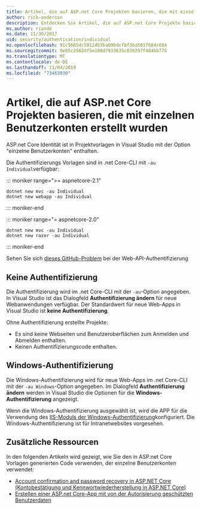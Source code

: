```yaml
---
title: Artikel, die auf ASP.net Core Projekten basieren, die mit einzelnen Benutzerkonten erstellt wurden
author: rick-anderson
description: Entdecken Sie Artikel, die auf ASP.net Core Projekte basieren, die mit einzelnen Benutzerkonten erstellt wurden.
ms.author: riande
ms.date: 11/30/2017
uid: security/authentication/individual
ms.openlocfilehash: 91c5665dc50124b3ba09bdcfbf3ba501f684c604
ms.sourcegitcommit: 9e85c2562df5e108d7933635c830297f484bb775
ms.translationtype: MT
ms.contentlocale: de-DE
ms.lasthandoff: 11/04/2019
ms.locfileid: "73463030"
---
```

# <a name="articles-based-on-aspnet-core-projects-created-with-individual-user-accounts"></a>Artikel, die auf ASP.net Core Projekten basieren, die mit einzelnen Benutzerkonten erstellt wurden

ASP.net Core Identität ist in Projektvorlagen in Visual Studio mit der Option "einzelne Benutzerkonten" enthalten.

Die Authentifizierungs Vorlagen sind in .net Core-CLI mit `-au Individual`verfügbar:

::: moniker range=">= aspnetcore-2.1"

```dotnetcli
dotnet new mvc -au Individual
dotnet new webapp -au Individual
```

::: moniker-end

::: moniker range="= aspnetcore-2.0"

```dotnetcli
dotnet new mvc -au Individual
dotnet new razor -au Individual
```

::: moniker-end

Sehen Sie sich [dieses GitHub-Problem](https://github.com/aspnet/AspNetCore/issues/5833) bei der Web-API-Authentifizierung

<a name="no"></a>

## <a name="no-authentication"></a>Keine Authentifizierung

Die Authentifizierung wird im .net Core-CLI mit der `-au`-Option angegeben. In Visual Studio ist das Dialogfeld **Authentifizierung ändern** für neue Webanwendungen verfügbar. Der Standardwert für neue Web-Apps in Visual Studio ist **keine Authentifizierung**.

Ohne Authentifizierung erstellte Projekte:

* Es sind keine Webseiten und Benutzeroberflächen zum Anmelden und Abmelden enthalten.
* Keinen Authentifizierungscode enthalten.

<a name="win"></a>

## <a name="windows-authentication"></a>Windows-Authentifizierung

Die Windows-Authentifizierung wird für neue Web-Apps im .net Core-CLI mit der `-au Windows`-Option angegeben. Im Dialogfeld **Authentifizierung ändern** werden in Visual Studio die Optionen für die **Windows-Authentifizierung** angezeigt.

Wenn die Windows-Authentifizierung ausgewählt ist, wird die APP für die Verwendung des [IIS-Moduls der Windows-Authentifizierung](xref:host-and-deploy/iis/modules)konfiguriert. Die Windows-Authentifizierung ist für Intranetwebsites vorgesehen.

## <a name="additional-resources"></a>Zusätzliche Ressourcen

In den folgenden Artikeln wird gezeigt, wie Sie den in ASP.net Core Vorlagen generierten Code verwenden, der einzelne Benutzerkonten verwendet:

* [Account confirmation and password recovery in ASP.NET Core (Kontobestätigung und Kennwortwiederherstellung in ASP.NET Core)](xref:security/authentication/accconfirm)
* [Erstellen einer ASP.net Core-App mit von der Autorisierung geschützten Benutzerdaten](xref:security/authorization/secure-data)
